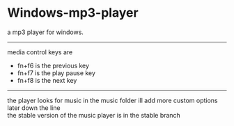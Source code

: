 # Windows-mp3-player
a mp3 player for windows.<br><hr>
media control keys are
<ul>
<li>fn+f6 is the previous key</li>
<li>fn+f7 is the play pause key</li>
<li>fn+f8 is the next key</li>
</ul>
<hr>
the player looks for music in the music folder ill add more custom options later down the line<br>
the stable version of the music player <a herf="https://github.com/fox5352/Windows-mp3-player/tree/stable/">is in the stable branch</a>
